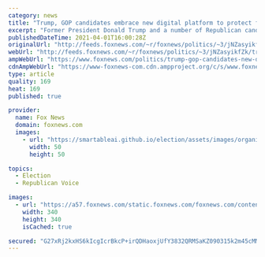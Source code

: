 ```yaml
---
category: news
title: "Trump, GOP candidates embrace new digital platform to protect from 'cancel culture'"
excerpt: "Former President Donald Trump and a number of Republican candidates and organizations are now using Campaign Nucleus, a platform created by former Trump campaign manager Brad Parscale and his team, to \"protect\" conservatives against \"cancel culture,\" Fox News has learned."
publishedDateTime: 2021-04-01T16:00:28Z
originalUrl: "http://feeds.foxnews.com/~r/foxnews/politics/~3/jNZasyikfZk/trump-gop-candidates-new-digital-platform-cancel-culture"
webUrl: "http://feeds.foxnews.com/~r/foxnews/politics/~3/jNZasyikfZk/trump-gop-candidates-new-digital-platform-cancel-culture"
ampWebUrl: "https://www.foxnews.com/politics/trump-gop-candidates-new-digital-platform-cancel-culture.amp"
cdnAmpWebUrl: "https://www-foxnews-com.cdn.ampproject.org/c/s/www.foxnews.com/politics/trump-gop-candidates-new-digital-platform-cancel-culture.amp"
type: article
quality: 169
heat: 169
published: true

provider:
  name: Fox News
  domain: foxnews.com
  images:
    - url: "https://smartableai.github.io/election/assets/images/organizations/foxnews.com-50x50.jpg"
      width: 50
      height: 50

topics:
  - Election
  - Republican Voice

images:
  - url: "https://a57.foxnews.com/static.foxnews.com/foxnews.com/content/uploads/2020/10/340/340/brooke-singman-headshot.jpg?ve=1&tl=1"
    width: 340
    height: 340
    isCached: true

secured: "G27xRj2kxHS6kIcgIcrBkcP+irQDHaoxjUfY3832QRMSaKZ090315k2m45cMMMmcBmxHveJqkXZM19L1gSh5WPg5NVHraWcmXynvz/wb8ORRRVAfmxgWoy+EhgYoOJDsHOxI96c55xkVAiXRe35FhWJBZZAS70l4tOyA/jo9KI60Lprbg+zwTdFmSKg3U8JqKUMu5wJ3XNJfoMWzCL2SHUqWOJqsbjqKPijVHriiv0NKb6rg4t32OpgZYWQmfAT589tqPW8oNXQkPVPloB1LUELpMz4FY6Q8bzGBWlni6WvOodRQVmBvD0DVE3QT5BIeHuH0/NpxLdBza1ASfXmgYskgoF5dMlkqZxJlHViYCVE=;0eQWsVKFdQCBQuufWRnWmQ=="
---
```



